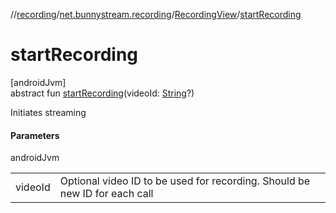 //[recording](../../../index.md)/[net.bunnystream.recording](../index.md)/[RecordingView](index.md)/[startRecording](start-recording.md)

# startRecording

[androidJvm]\
abstract fun [startRecording](start-recording.md)(videoId: [String](https://kotlinlang.org/api/latest/jvm/stdlib/kotlin/-string/index.html)?)

Initiates streaming

#### Parameters

androidJvm

| | |
|---|---|
| videoId | Optional video ID to be used for recording. Should be new ID for each call |
